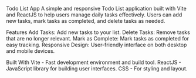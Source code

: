 Todo List App
A simple and responsive Todo List application built with Vite and ReactJS to help users manage daily tasks effectively. Users can add new tasks, mark tasks as completed, and delete tasks as needed.

Features
Add Tasks: Add new tasks to your list.
Delete Tasks: Remove tasks that are no longer relevant.
Mark as Complete: Mark tasks as completed for easy tracking.
Responsive Design: User-friendly interface on both desktop and mobile devices.

Built With
Vite - Fast development environment and build tool.
ReactJS - JavaScript library for building user interfaces.
CSS - For styling and layout.
